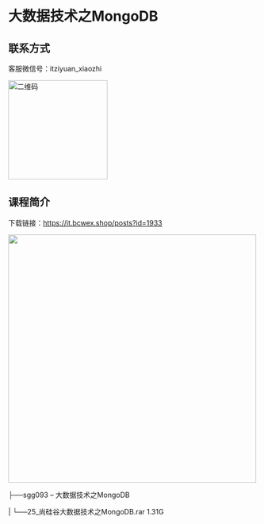 # 大数据技术之MongoDB

## 联系方式

客服微信号：itziyuan_xiaozhi

<img src="https://ziyuanyun.oss-cn-guangzhou.aliyuncs.com/common/20240614073449/666b82192834a.jpg" width="200" height="200" alt="二维码">

## 课程简介

下载链接：https://it.bcwex.shop/posts?id=1933

<img src="https://ziyuanyun.oss-cn-guangzhou.aliyuncs.com/yun/20240515183608/664490187cee2.jpg" width="500" alt="">

  ├──sgg093 &#8211; 大数据技术之MongoDB

 | └──25_尚硅谷大数据技术之MongoDB.rar 1.31G

  